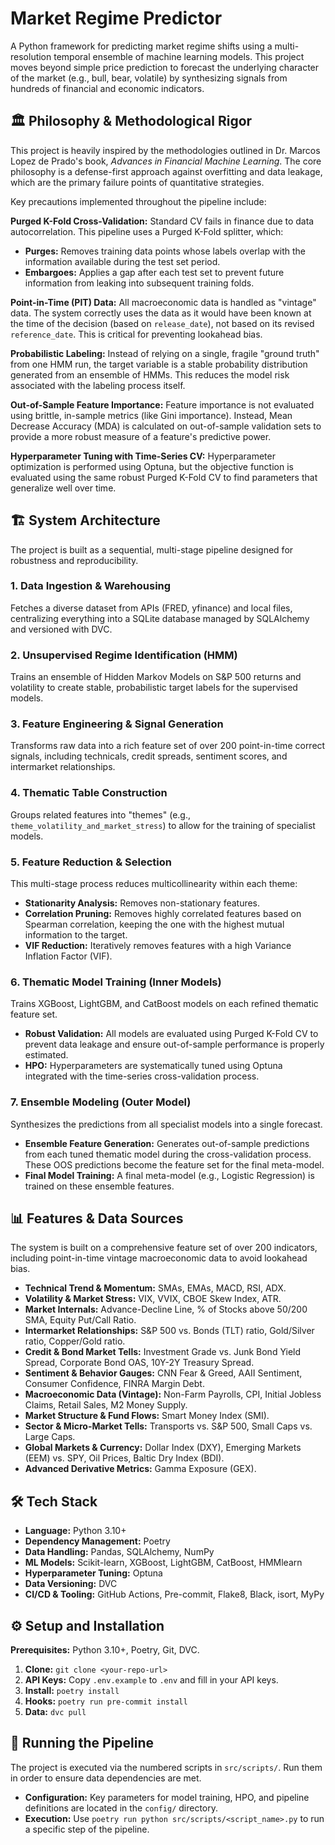 # Market Regime Predictor

A Python framework for predicting market regime shifts using a multi-resolution temporal ensemble of machine learning models. This project moves beyond simple price prediction to forecast the underlying character of the market (e.g., bull, bear, volatile) by synthesizing signals from hundreds of financial and economic indicators.

## 🏛️ Philosophy & Methodological Rigor

This project is heavily inspired by the methodologies outlined in Dr. Marcos Lopez de Prado's book, *Advances in Financial Machine Learning*. The core philosophy is a defense-first approach against overfitting and data leakage, which are the primary failure points of quantitative strategies.

Key precautions implemented throughout the pipeline include:

**Purged K-Fold Cross-Validation:** Standard CV fails in finance due to data autocorrelation. This pipeline uses a Purged K-Fold splitter, which:
* **Purges:** Removes training data points whose labels overlap with the information available during the test set period.
* **Embargoes:** Applies a gap after each test set to prevent future information from leaking into subsequent training folds.

**Point-in-Time (PIT) Data:** All macroeconomic data is handled as "vintage" data. The system correctly uses the data as it would have been known at the time of the decision (based on `release_date`), not based on its revised `reference_date`. This is critical for preventing lookahead bias.

**Probabilistic Labeling:** Instead of relying on a single, fragile "ground truth" from one HMM run, the target variable is a stable probability distribution generated from an ensemble of HMMs. This reduces the model risk associated with the labeling process itself.

**Out-of-Sample Feature Importance:** Feature importance is not evaluated using brittle, in-sample metrics (like Gini importance). Instead, Mean Decrease Accuracy (MDA) is calculated on out-of-sample validation sets to provide a more robust measure of a feature's predictive power.

**Hyperparameter Tuning with Time-Series CV:** Hyperparameter optimization is performed using Optuna, but the objective function is evaluated using the same robust Purged K-Fold CV to find parameters that generalize well over time.

## 🏗️ System Architecture

The project is built as a sequential, multi-stage pipeline designed for robustness and reproducibility.

### 1. Data Ingestion & Warehousing
Fetches a diverse dataset from APIs (FRED, yfinance) and local files, centralizing everything into a SQLite database managed by SQLAlchemy and versioned with DVC.

### 2. Unsupervised Regime Identification (HMM)
Trains an ensemble of Hidden Markov Models on S&P 500 returns and volatility to create stable, probabilistic target labels for the supervised models.

### 3. Feature Engineering & Signal Generation
Transforms raw data into a rich feature set of over 200 point-in-time correct signals, including technicals, credit spreads, sentiment scores, and intermarket relationships.

### 4. Thematic Table Construction
Groups related features into "themes" (e.g., `theme_volatility_and_market_stress`) to allow for the training of specialist models.

### 5. Feature Reduction & Selection
This multi-stage process reduces multicollinearity within each theme:
* **Stationarity Analysis:** Removes non-stationary features.
* **Correlation Pruning:** Removes highly correlated features based on Spearman correlation, keeping the one with the highest mutual information to the target.
* **VIF Reduction:** Iteratively removes features with a high Variance Inflation Factor (VIF).

### 6. Thematic Model Training (Inner Models)
Trains XGBoost, LightGBM, and CatBoost models on each refined thematic feature set.
* **Robust Validation:** All models are evaluated using Purged K-Fold CV to prevent data leakage and ensure out-of-sample performance is properly estimated.
* **HPO:** Hyperparameters are systematically tuned using Optuna integrated with the time-series cross-validation process.

### 7. Ensemble Modeling (Outer Model)
Synthesizes the predictions from all specialist models into a single forecast.
* **Ensemble Feature Generation:** Generates out-of-sample predictions from each tuned thematic model during the cross-validation process. These OOS predictions become the feature set for the final meta-model.
* **Final Model Training:** A final meta-model (e.g., Logistic Regression) is trained on these ensemble features.

## 📊 Features & Data Sources

The system is built on a comprehensive feature set of over 200 indicators, including point-in-time vintage macroeconomic data to avoid lookahead bias.

* **Technical Trend & Momentum:** SMAs, EMAs, MACD, RSI, ADX.
* **Volatility & Market Stress:** VIX, VVIX, CBOE Skew Index, ATR.
* **Market Internals:** Advance-Decline Line, % of Stocks above 50/200 SMA, Equity Put/Call Ratio.
* **Intermarket Relationships:** S&P 500 vs. Bonds (TLT) ratio, Gold/Silver ratio, Copper/Gold ratio.
* **Credit & Bond Market Tells:** Investment Grade vs. Junk Bond Yield Spread, Corporate Bond OAS, 10Y-2Y Treasury Spread.
* **Sentiment & Behavior Gauges:** CNN Fear & Greed, AAII Sentiment, Consumer Confidence, FINRA Margin Debt.
* **Macroeconomic Data (Vintage):** Non-Farm Payrolls, CPI, Initial Jobless Claims, Retail Sales, M2 Money Supply.
* **Market Structure & Fund Flows:** Smart Money Index (SMI).
* **Sector & Micro-Market Tells:** Transports vs. S&P 500, Small Caps vs. Large Caps.
* **Global Markets & Currency:** Dollar Index (DXY), Emerging Markets (EEM) vs. SPY, Oil Prices, Baltic Dry Index (BDI).
* **Advanced Derivative Metrics:** Gamma Exposure (GEX).

## 🛠️ Tech Stack

* **Language:** Python 3.10+
* **Dependency Management:** Poetry
* **Data Handling:** Pandas, SQLAlchemy, NumPy
* **ML Models:** Scikit-learn, XGBoost, LightGBM, CatBoost, HMMlearn
* **Hyperparameter Tuning:** Optuna
* **Data Versioning:** DVC
* **CI/CD & Tooling:** GitHub Actions, Pre-commit, Flake8, Black, isort, MyPy

## ⚙️ Setup and Installation

**Prerequisites:** Python 3.10+, Poetry, Git, DVC.

1. **Clone:** `git clone <your-repo-url>`
2. **API Keys:** Copy `.env.example` to `.env` and fill in your API keys.
3. **Install:** `poetry install`
4. **Hooks:** `poetry run pre-commit install`
5. **Data:** `dvc pull`

## 🚀 Running the Pipeline

The project is executed via the numbered scripts in `src/scripts/`. Run them in order to ensure data dependencies are met.

* **Configuration:** Key parameters for model training, HPO, and pipeline definitions are located in the `config/` directory.
* **Execution:** Use `poetry run python src/scripts/<script_name>.py` to run a specific step of the pipeline.
